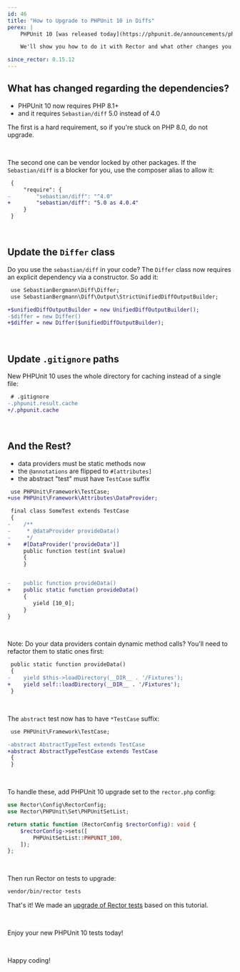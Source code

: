 ```yaml
---
id: 46
title: "How to Upgrade to PHPUnit 10 in Diffs"
perex: |
    PHPUnit 10 [was released today](https://phpunit.de/announcements/phpunit-10.html). Do you fancy an early upgrade?

    We'll show you how to do it with Rector and what other changes you have to handle. Ready?

since_rector: 0.15.12
---
```


## What has changed regarding the dependencies?

* PHPUnit 10 now requires PHP 8.1+
* and it requires `Sebastian/diff` 5.0 instead of 4.0

The first is a hard requirement, so if you're stuck on PHP 8.0, do not upgrade.

<br>

The second one can be vendor locked by other packages. If the `Sebastian/diff` is a blocker for you, use the composer alias to allow it:

```diff
 {
     "require": {
-        "sebastian/diff": "^4.0"
+        "sebastian/diff": "5.0 as 4.0.4"
     }
 }
```

<br>

## Update the `Differ` class

Do you use the `sebastian/diff` in your code? The `Differ` class now requires an explicit dependency via a constructor. So add it:

```diff
 use SebastianBergmann\Diff\Differ;
 use SebastianBergmann\Diff\Output\StrictUnifiedDiffOutputBuilder;

+$unifiedDiffOutputBuilder = new UnifiedDiffOutputBuilder();
-$differ = new Differ()
+$differ = new Differ($unifiedDiffOutputBuilder);
```

<br>

## Update `.gitignore` paths

New PHPUnit 10 uses the whole directory for caching instead of a single file:

```diff
 # .gitignore
-.phpunit.result.cache
+/.phpunit.cache
```

<br>

## And the Rest?

* data providers must be static methods now
* the `@annotations` are flipped to `#[attributes]`
* the abstract "test" must have `TestCase` suffix

```diff
 use PHPUnit\Framework\TestCase;
+use PHPUnit\Framework\Attributes\DataProvider;

 final class SomeTest extends TestCase
 {
-    /**
-     * @dataProvider provideData()
-     */
+    #[DataProvider('provideData')]
     public function test(int $value)
     {
     }


-    public function provideData()
+    public static function provideData()
     {
        yield [10_0];
     }
}
```

<br>

Note: Do your data providers contain dynamic method calls? You'll need to refactor them to static ones first:

```diff
 public static function provideData()
 {
-    yield $this->loadDirectory(__DIR__ . '/Fixtures');
+    yield self::loadDirectory(__DIR__ . '/Fixtures');
 }
```


<br>

The `abstract` test now has to have `*TestCase` suffix:

```diff
 use PHPUnit\Framework\TestCase;

-abstract AbstractTypeTest extends TestCase
+abstract AbstractTypeTestCase extends TestCase
 {
 }
```

<br>

To handle these, add PHPUnit 10 upgrade set to the `rector.php` config:

```php
use Rector\Config\RectorConfig;
use Rector\PHPUnit\Set\PHPUnitSetList;

return static function (RectorConfig $rectorConfig): void {
    $rectorConfig->sets([
        PHPUnitSetList::PHPUNIT_100,
    ]);
};
```

<br>

Then run Rector on tests to upgrade:

```bash
vendor/bin/rector tests
```

That's it! We made an [upgrade  of Rector tests](https://github.com/rectorphp/rector-src/pull/3332) based on this tutorial.

<br>

Enjoy your new PHPUnit 10 tests today!

<br>

Happy coding!
